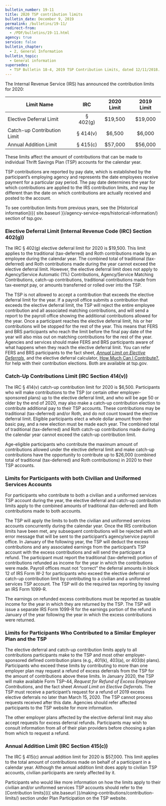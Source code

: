 ```yaml
---
bulletin_number: 19-11
title: 2020 TSP contribution limits
bulletin_date: December 9, 2019
permalink: /bulletins/19-11/
redirect-from:
  - /PDF/bulletins/19-11.html
agency: true
service: false
bulletin_chapter:
  - 2, General Information
bulletin_topic:
  - General information
supersedes:
  - TSP Bulletin 18-4, 2019 TSP Contribution Limits, dated 12/11/2018.
---
```



<p>The Internal Revenue Service (IRS) has announced the contribution limits for 2020:</p>
<table class="tableRegular">
<thead>
<tr><th>Limit Name</th><th>IRC</th><th>2020 Limit</th><th>2019 Limit</th></tr>
</thead>
<tbody>
<tr>
<td>Elective Deferral Limit</td>
<td style="text-align: center;">§ 402(g)</td>
<td style="text-align: center;">$19,500</td>
<td style="text-align: center;">$19,000</td>
</tr>
<tr>
<td>Catch-up Contribution Limit</td>
<td style="text-align: center;">§ 414(v)</td>
<td style="text-align: center;">$6,500</td>
<td style="text-align: center;">$6,000</td>
</tr>
<tr>
<td>Annual Addition Limit</td>
<td style="text-align: center;">§ 415(c)</td>
<td style="text-align: center;">$57,000</td>
<td style="text-align: center;">$56,000</td>
</tr>
</tbody>
</table>
<p>These limits affect the amount of contributions that can be made to individual Thrift Savings Plan (TSP) accounts for the calendar year.</p>
<p>TSP contributions are reported by pay date, which is established by the participant’s employing agency and represents the date employees receive payment for a particular pay period. The pay date determines the year for which contributions are applied to the IRS contribution limits, and may be different than the date on which contributions are actually received and posted to the account.</p>
<p>To see contribution limits from previous years, see the [Historical information]({{ site.baseurl }}/agency-service-reps/historical-information/) section of tsp.gov.</p>
<h3>Elective Deferral Limit (Internal Revenue Code (IRC) Section 402(g))</h3>
<p>The IRC § 402(g) elective deferral limit for 2020 is $19,500. This limit applies to the traditional (tax-deferred) and Roth contributions made by an employee during the calendar year. The combined total of traditional (tax-deferred) and Roth contributions made during the year cannot exceed the elective deferral limit. However, the elective deferral limit does not apply to Agency/Service Automatic (1%) Contributions, Agency/Service Matching Contributions, catch-up contributions, traditional contributions made from tax-exempt pay, or amounts transferred or rolled over into the TSP.</p>
<p>The TSP is not allowed to accept a contribution that exceeds the elective deferral limit for the year. If a payroll office submits a contribution that exceeds the elective deferral limit, the TSP will reject the entire employee contribution and all associated matching contributions, and will send a report to the payroll office showing the additional contributions allowed for the year. Once a participant reaches the elective deferral limit, his or her contributions will be stopped for the rest of the year. This means that FERS and BRS participants who reach the limit before the final pay date of the year will also miss out on matching contributions for the rest of the year. Agencies and services should make FERS and BRS participants aware of what happens when they reach the elective deferral limit. You can refer FERS and BRS participants to the fact sheet,&nbsp;<a class="popup pdf" href="../formspubs/tspfs07.pdf"><i>Annual Limit on Elective Deferrals</i></a>, and the elective deferral calculator, <a href="../../PlanningTools/Calculators/electiveContributions.html" target="\_blank">How Much Can I Contribute?</a>, for help with their contribution elections. Both are available at tsp.gov.</p>
<h3>Catch-Up Contributions Limit (IRC Section 414(v))</h3>
<p>The IRC § 414(v) catch-up contribution limit for 2020 is $6,500. Participants who will make contributions to the TSP (or certain other employer-sponsored plans) up to the elective deferral limit, and who will be age 50 or older by the end of 2020, may also make a catch-up contribution election to contribute additional pay to their TSP accounts. These contributions may be traditional (tax-deferred) and/or Roth, and do not count toward the elective deferral limit. Eligible participants elect a whole dollar amount from their basic pay, and a new election must be made each year. The combined total of traditional (tax-deferred) and Roth catch-up contributions made during the calendar year cannot exceed the catch-up contribution limit.</p>
<p>Age-eligible participants who contribute the maximum amount of contributions allowed under the elective deferral limit and make catch-up contributions have the opportunity to contribute up to $26,000 (combined total of traditional (tax-deferred) and Roth contributions) in 2020 to their TSP accounts.</p>
<h3>Limits for Participants with both Civilian and Uniformed Services Accounts</h3>
<p>For participants who contribute to both a civilian and a uniformed services TSP account during the year, the elective deferral and catch-up contribution limits apply to the combined amounts of traditional (tax-deferred) and Roth contributions made to both accounts.</p>
<p>The TSP will apply the limits to both the civilian and uniformed services accounts concurrently during the calendar year. Once the IRS contribution limits have been met, any subsequent contributions will be rejected with an error message that will be sent to the participant’s agency/service payroll office. In January of the following year, the TSP will deduct the excess contributions and any associated earnings from the participant’s TSP account with the excess contributions and will send the participant a refund. The participant must report the traditional (tax-deferred) portion of contributions refunded as income for the year in which the contributions were made. Payroll offices must not “correct” the deferral amounts in block 12 of IRS Form W-2 for participants who exceed the elective deferral or catch-up contribution limit by contributing to a civilian and a uniformed services TSP account. The TSP will do the required tax reporting by issuing an IRS Form 1099-R.</p>
<p>The earnings on refunded excess contributions must be reported as taxable income for the year in which they are returned by the TSP. The TSP will issue a separate IRS Form 1099-R for the earnings portion of the refund in January of the year following the year in which the excess contributions were returned.</p>
<h3>Limits for Participants Who Contributed to a Similar Employer Plan and the TSP</h3>
<p>The elective deferral and catch-up contribution limits apply to all contributions participants make to the TSP and most other employer-sponsored defined contribution plans (e.g., 401(k), 403(a), or 403(b) plans). Participants who exceed these limits by contributing to more than one employer plan may request a refund of excess deferrals from the TSP for the amount of contributions above these limits. In January 2020, the TSP will make available Form TSP-44, <i>Request for Refund of Excess Employee Contributions</i>, and the fact sheet <i>Annual Limit on Elective Deferrals</i>. The TSP must receive a participant’s request for a refund of 2019 excess elective deferrals no later than March 15, 2020. The TSP cannot process requests received after this date. Agencies should refer affected participants to the TSP website for more information.</p>
<p>The other employer plans affected by the elective deferral limit may also accept requests for excess deferral refunds. Participants may wish to consult information from all of their plan providers before choosing a plan from which to request a refund.</p>
<h3>Annual Addition Limit (IRC Section 415(c))</h3>
<p>The IRC § 415(c) annual addition limit for 2020 is $57,000. This limit applies to the total amount of contributions made on behalf of a participant in a calendar year. Although the annual addition limit does apply to civilian TSP accounts, civilian participants are rarely affected by it.</p>
<p>Participants who would like more information on how the limits apply to their civilian and/or uniformed services TSP accounts should refer to the [Contribution limits]({{ site.baseurl }}/making-contributions/contribution-limits/) section under Plan Participation on the TSP website.</p>

<!-- CONTENT END -->
